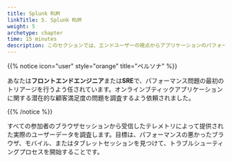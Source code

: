 ```yaml
---
title: Splunk RUM
linkTitle: 5. Splunk RUM
weight: 5
archetype: chapter
time: 15 minutes
description: このセクションでは、エンドユーザーの視点からアプリケーションのパフォーマンスを監視するためにSplunk RUMを使用する方法を理解するのに役立ちます。
---
```


{{% notice icon="user" style="orange" title="ペルソナ" %}}

あなたは**フロントエンドエンジニア**または**SRE**で、パフォーマンス問題の最初のトリアージを行うよう任されています。オンラインブティックアプリケーションに関する潜在的な顧客満足度の問題を調査するよう依頼されました。

{{% /notice %}}

すべての参加者のブラウザセッションから受信したテレメトリによって提供された実際のユーザーデータを調査します。目標は、パフォーマンスの悪かったブラウザ、モバイル、またはタブレットセッションを見つけて、トラブルシューティングプロセスを開始することです。
